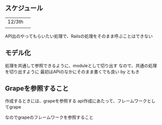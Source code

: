 
## スケジュール
|        |     |
| ------ | --- |
| 12/3th |     |
|        |     |

API出のやってもらいたい処理で、Railsの処理をそのまま呼ぶことはできない

## モデル化
処理を共通して参照できるように、moduleとして切り出す
なので、共通の処理を切り出すように
最初はAPIのなかにそのまま書くでも良い
by ともき

## Grapeを参照すること
作成するときには、grapeを参照する
api作成にあたって、フレームワークとしてgrape

なのでgrapeのフレームワークを参照すること
